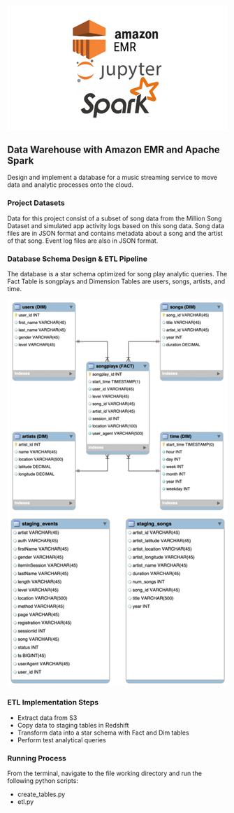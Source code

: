 ![](../png/aws-emr-spark.png?raw=true)

## Data Warehouse with Amazon EMR and Apache Spark

Design and implement a database for a music streaming service to move data and
analytic processes onto the cloud.

### Project Datasets

Data for this project consist of a subset of song data from the Million Song
Dataset and simulated app activity logs based on this song data. Song data files
are in JSON format and contains metadata about a song and the artist of that
song. Event log files are also in JSON format.

### Database Schema Design & ETL Pipeline

The database is a star schema optimized for song play analytic queries. The Fact
Table is songplays and Dimension Tables are users, songs, artists, and time.

![](../png/03-er-diagram-star.png?raw=true)
![](../png/03-er-diagram-staging.png?raw=true)

### ETL Implementation Steps

* Extract data from S3
* Copy data to staging tables in Redshift
* Transform data into a star schema with Fact and Dim tables
* Perform test analytical queries

### Running Process
From the terminal, navigate to the file working directory and run the following python scripts:
* create_tables.py
* etl.py
